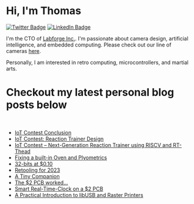 # Hi, I'm Thomas 

[![Twitter Badge](https://img.shields.io/badge/Twitter-Profile-informational?style=flat&logo=twitter&logoColor=white&color=1CA2F1)](https://twitter.com/treideme1)
[![LinkedIn Badge](https://img.shields.io/badge/LinkedIn-Profile-informational?style=flat&logo=linkedin&logoColor=white&color=0D76A8)](https://www.linkedin.com/in/thomasreidemeister/)

I'm the CTO of [Labforge Inc.](https://labforge.ca). I'm passionate about camera design, artificial intelligence, and embedded computing. Please check out our line of cameras [here](https://www.labforge.ca/features-bottlenose/).

Personally, I am interested in retro computing, microcontrollers, and martial arts. 

# Checkout my latest personal blog posts below

<br>

<!-- BLOG-POST-LIST:START -->
- [IoT Contest Conclusion](https://www.reidemeister.com/?p=660)
- [IoT Contest: Reaction Trainer Design](https://www.reidemeister.com/?p=640)
- [IoT Contest – Next-Generation Reaction Trainer using RISCV and RT-Thead](https://www.reidemeister.com/?p=624)
- [Fixing a built-in Oven and Plyometrics](https://www.reidemeister.com/?p=614)
- [32-bits at $0.10](https://www.reidemeister.com/?p=604)
- [Retooling for 2023](https://www.reidemeister.com/?p=600)
- [A Tiny Companion](https://www.reidemeister.com/?p=585)
- [The $2 PCB worked…](https://www.reidemeister.com/?p=577)
- [Smart Real-Time-Clock on a $2 PCB](https://www.reidemeister.com/?p=565)
- [A Practical Introduction to libUSB and Raster Printers](https://www.reidemeister.com/?p=544)
<!-- BLOG-POST-LIST:END --> 

<br>
